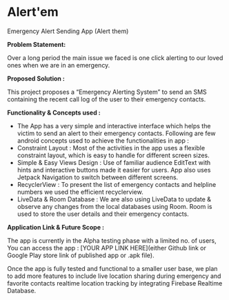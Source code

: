 # Alert'em

Emergency Alert Sending App (Alert them)

<b> Problem Statement: </b>

Over a long period the main issue we faced is one click alerting to our loved ones when we are in an emergency.

<b> Proposed Solution : </b>

This project proposes a “Emergency Alerting System” to send an SMS containing the recent call log of the user to their emergency contacts.

<b> Functionality & Concepts used : </b>

- The App has a very simple and interactive interface which helps the victim to send an alert to their emergency contacts. Following are few android concepts used to achieve the functionalities in app :
- Constraint Layout : Most of the activities in the app uses a flexible constraint layout, which is easy to handle for different screen sizes.
- Simple & Easy Views Design : Use of familiar audience EditText with hints and interactive buttons made it easier for users. App also uses Jetpack Navigation to switch between different screens.
- RecyclerView : To present the list of emergency contacts and helpline numbers we used the efficient recyclerview.
- LiveData & Room Database : We are also using LiveData to update & observe any changes from the local databases using Room. Room is used to store the user details and their emergency contacts.

<b> Application Link & Future Scope : </b>

The app is currently in the Alpha testing phase with a limited no. of users, You can access the app : [YOUR APP LINK HERE](either Github link or Google Play store link of published app or .apk file).

Once the app is fully tested and functional to a smaller user base, we plan to add more features to include live location sharing during emergency and favorite contacts realtime location tracking by integrating Firebase Realtime Database.
